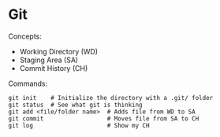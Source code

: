 # Git

Concepts:
 - Working Directory (WD)
 - Staging Area (SA)
 - Commit History (CH)

Commands:
```
git init    # Initialize the directory with a .git/ folder
git status  # See what git is thinking
git add <file/folder name>  # Adds file from WD to SA
git commit                  # Moves file from SA to CH
git log                     # Show my CH
```

